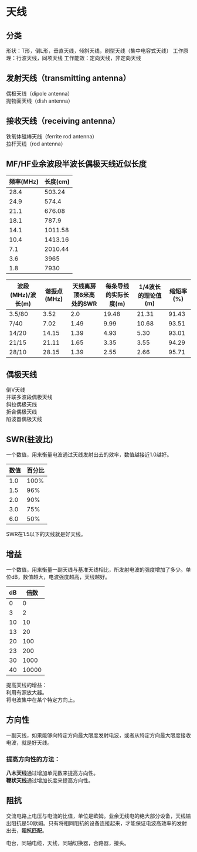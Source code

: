 # 天线
## 分类
形状：T形，倒L形，垂直天线，倾斜天线，刷型天线（集中电容式天线）
工作原理：行波天线，同项天线
工作能效：定向天线，非定向天线

## 发射天线（transmitting antenna）
偶极天线（dipole antenna）  
抛物面天线（dish antenna）

## 接收天线（receiving antenna）
铁氧体磁棒天线（ferrite rod antenna）  
拉杆天线（rod antenna）

## MF/HF业余波段半波长偶极天线近似长度
| 频率(MHz) | 长度(cm) |
|-----------|----------|
| 28.4      | 503.24   |
| 24.9      | 574.4    |
| 21.1      | 676.08   |
| 18.1      | 787.9    |
| 14.1      | 1011.58  |
| 10.4      | 1413.16  |
| 7.1       | 2010.44  |
| 3.6       | 3965     |
| 1.8       | 7930     |

| 波段(MHz)/波长(m) | 谐振点(MHz) | 天线离房顶6米高处的SWR | 每条导线的实际长度(m) | 1/4波长的理论值(m) | 缩短率(%) |
|--------|-------|------|-------|-------|-------|
| 3.5/80 | 3.52  | 2.0  | 19.48 | 21.31 | 91.43 |
| 7/40   | 7.02  | 1.49 | 9.99  | 10.68 | 93.51 |
| 14/20  | 14.15 | 1.39 | 4.93  | 5.30  | 93.01 |
| 21/15  | 21.11 | 1.65 | 3.35  | 3.55  | 94.29 |
| 28/10  | 28.15 | 1.39 | 2.55  | 2.66  | 95.71 |

## 偶极天线
倒V天线  
并联多波段偶极天线  
斜拉偶极天线  
折合偶极天线  
陷波器偶极天线

## SWR(驻波比)
一个数值，用来衡量电波通过天线发射出去的效率，数值越接近1.0越好。

| 数值 | 百分比 |
|------|--------|
| 1.0  | 100%   |
| 1.5  | 96%    |
| 2.0  | 90%    |
| 3.0  | 75%    |
| 6.0  | 50%    |

SWR在1.5以下的天线就是好天线。

## 增益
一个数值，用来衡量一副天线与基准天线相比，所发射电波的强度增加了多少。单位dB，数值越大，电波强度越高，天线越好。

| dB | 倍数  |
|----|-------|
| 0  | 0     |
| 3  | 2     |
| 10 | 10    |
| 13 | 20    |
| 20 | 100   |
| 23 | 200   |
| 30 | 1000  |
| 40 | 10000 |

提高天线的增益：  
利用有源放大器。  
将电波集中在某个特定方向上。

## 方向性
一副天线，如果能够向特定方向最大限度发射电波，或者从特定方向最大限度接收电波，就是好天线。
### 提高方向性的方法：
**八木天线**通过增加单元数来提高方向性。  
**鞭状天线**通过增加长度来提高方向性。

## 阻抗
交流电路上电压与电流的比值，单位是欧姆。业余无线电的绝大部分设备，天线输出阻抗是50欧姆。只有将相同阻抗的设备连接起来，才能保证电波高效率的发射出去，**阻抗匹配**。

电台，同轴电缆，天线，同轴切换器，合路器，接头。
